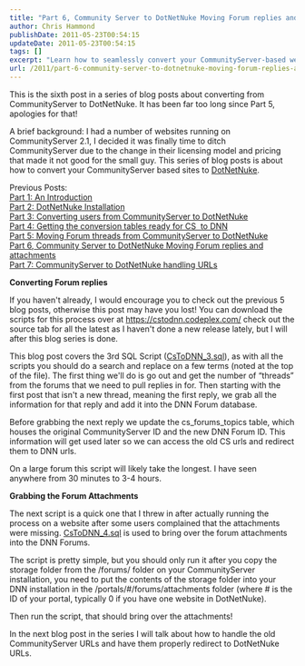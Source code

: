 ```yaml
---
title: "Part 6, Community Server to DotNetNuke Moving Forum replies and attachments"
author: Chris Hammond
publishDate: 2011-05-23T00:54:15
updateDate: 2011-05-23T00:54:15
tags: []
excerpt: "Learn how to seamlessly convert your CommunityServer-based websites to DotNetNuke in this informative blog post series. Part 6 covers moving forum replies and attachments."
url: /2011/part-6-community-server-to-dotnetnuke-moving-forum-replies-and-attachments  # Use the generated URL with year
---
```

<p>This is the sixth post in a series of blog posts about converting from CommunityServer to DotNetNuke. It has been far too long since Part 5, apologies for that!</p> <p>A brief background: I had a number of websites running on CommunityServer 2.1, I decided it was finally time to ditch CommunityServer due to the change in their licensing model and pricing that made it not good for the small guy. This series of blog posts is about how to convert your CommunityServer based sites to <a href="https://www.dotnetnuke.com/">DotNetNuke</a>.</p> <p>Previous Posts:   <br /> <a href="https://www.dnndaily.com/tips/itemId/33060/Converting-From-CommunityServer-to-DotNetNuke-Intr.aspx">Part 1: An Introduction</a>    <br /> <a href="https://www.dnndaily.com/tips/itemId/33098/CommunityServer-to-DotNetNuke-Part-2-DotNetNuke-I.aspx">Part 2: DotNetNuke Installation</a>    <br /> <a href="https://www.dnndaily.com/tips/itemId/33102/Part-3-Converting-users-from-CommunityServer-to-D.aspx">Part 3: Converting users from CommunityServer to DotNetNuke</a>    <br /> <a href="https://www.dnndaily.com/tips/itemId/33114/Part-4-Getting-the-conversion-tables-ready-for-CS.aspx">Part 4: Getting the conversion tables ready for CS&nbsp; to DNN</a>    <br /> <a href="https://www.dnndaily.com/tips/itemId/33123/Part-5-Moving-Forum-threads-from-CommunityServer.aspx" target="_blank">Part 5: Moving Forum threads from CommunityServer to DotNetNuke</a><br /> <a href="https://www.dnndaily.com/tips/itemId/33327/Part-6-Community-Server-to-DotNetNuke-Moving-Foru">Part 6, Community Server to DotNetNuke Moving Forum replies and attachments</a><br /> <a href="https://www.dnndaily.com/tips/itemId/33750/Part-7-CommunityServer-to-DotNetNuke-handling-URL">Part 7: CommunityServer to DotNetNuke handling URLs</a></p> <p><strong>Converting Forum replies</strong></p> <p>If you haven't already, I would encourage you to check out the previous 5 blog posts, otherwise this post may have you lost! You can download the scripts for this process over at <a title="https://cstodnn.codeplex.com/" href="https://cstodnn.codeplex.com/">https://cstodnn.codeplex.com/</a> check out the source tab for all the latest as I haven't done a new release lately, but I will after this blog series is done.</p> <p>This blog post covers the 3rd SQL Script (<a href="https://cstodnn.codeplex.com/SourceControl/changeset/view/57823#839492" target="_blank">CsToDNN_3.sql</a>), as with all the scripts you should do a search and replace on a few terms (noted at the top of the file). The first thing we'll do is go out and get the number of &ldquo;threads&rdquo; from the forums that we need to pull replies in for. Then starting with the first post that isn't a new thread, meaning the first reply, we grab all the information for that reply and add it into the DNN Forum database.</p> <p>Before grabbing the next reply we update the cs_forums_topics table, which houses the original CommunityServer ID and the new DNN Forum ID. This information will get used later so we can access the old CS urls and redirect them to DNN urls.</p> <p>On a large forum this script will likely take the longest. I have seen anywhere from 30 minutes to 3-4 hours. </p> <p><strong>Grabbing the Forum Attachments</strong></p> <p>The next script is a quick one that I threw in after actually running the process on a website after some users complained that the attachments were missing. <a href="https://cstodnn.codeplex.com/SourceControl/changeset/view/57823#933604" target="_blank">CsToDNN_4.sql</a> is used to bring over the forum attachments into the DNN Forums. </p> <p>The script is pretty simple, but you should only run it after you copy the storage folder from the /forums/ folder on your CommunityServer installation, you need to put the contents of the storage folder into your DNN installation in the /portals/#/forums/attachments folder (where # is the ID of your portal, typically 0 if you have one website in DotNetNuke).</p> <p>Then run the script, that should bring over the attachments!</p> <p>In the next blog post in the series I will talk about how to handle the old CommunityServer URLs and have them properly redirect to DotNetNuke URLs. </p>


